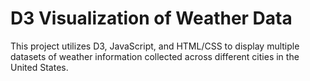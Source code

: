 # D3 Visualization of Weather Data
This project utilizes D3, JavaScript, and HTML/CSS to display multiple datasets of weather information collected across different cities in the United States.